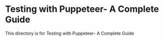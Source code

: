 # Testing with Puppeteer- A Complete Guide

This directory is for Testing with Puppeteer- A Complete Guide

